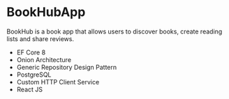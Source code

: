 # BookHubApp
 BookHub is a book app that allows users to discover books, create reading lists and share reviews.

- EF Core 8
- Onion Architecture
- Generic Repository Design Pattern
- PostgreSQL
- Custom HTTP Client Service
- React JS
